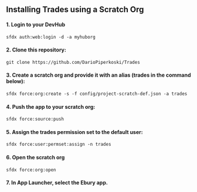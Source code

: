 ## Installing Trades using a Scratch Org

#### 1. Login to your DevHub

```sfdx auth:web:login -d -a myhuborg```

#### 2. Clone this repository:

```git clone https://github.com/DarioPiperkoski/Trades```

#### 3. Create a scratch org and provide it with an alias (trades in the command below):

```sfdx force:org:create -s -f config/project-scratch-def.json -a trades```

#### 4. Push the app to your scratch org:

```sfdx force:source:push```

#### 5. Assign the trades permission set to the default user:

```sfdx force:user:permset:assign -n trades```

#### 6. Open the scratch org

```sfdx force:org:open```

#### 7. In App Launcher, select the Ebury app.
